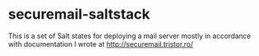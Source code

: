# securemail-saltstack
This is a set of Salt states for deploying a mail server mostly in accordance with documentation I wrote at http://securemail.tristor.ro/
